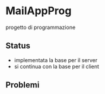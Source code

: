 # MailAppProg

progetto di programmazione

## Status
- implementata la base per il server 
- si continua con la base per il client 
## Problemi 
